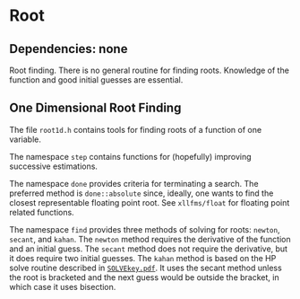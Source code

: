 # Root
## Dependencies: none
Root finding.
There is no general routine for finding roots. Knowledge of the function and good initial guesses are essential.

## One Dimensional Root Finding
The file `root1d.h` contains tools for finding roots of a function of one variable.

The namespace `step` contains functions for (hopefully) improving successive estimations.

The namespace `done` provides criteria for terminating a search. The preferred method is `done::absolute` since, ideally, one wants to find the closest representable floating point root. See `xllfms/float` for floating point related functions.

The namespace `find` provides three methods of solving for roots: `newton`, `secant`, and `kahan`.
The `newton` method requires the derivative of the function and an initial guess.
The `secant` method does not require the derivative, but it does require two initial guesses.
The `kahan` method is based on the HP solve routine described in [`SOLVEkey.pdf`](https://libfms.codeplex.com/SourceControl/latest#root/SOLVEkey.pdf). It uses the secant method unless the root is bracketed and the next guess would be outside the bracket, in which case it uses bisection.
